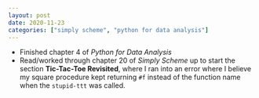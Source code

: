 ```yaml
---
layout: post
date: 2020-11-23
categories: ["simply scheme", "python for data analysis"]
---
```


- Finished chapter 4 of *Python for Data Analysis*
- Read/worked through chapter 20 of *Simply Scheme* up to start the
  section **Tic-Tac-Toe Revisited**, where I ran into an error where I
  believe my square procedure kept returning `#f` instead of the
  function name when the `stupid-ttt` was called.